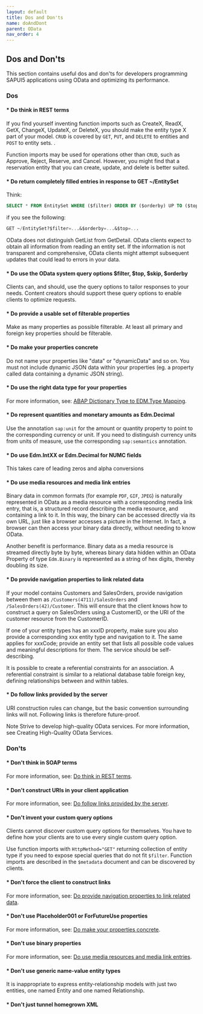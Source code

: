```yaml
---
layout: default
title: Dos and Don'ts
name: doAndDont
parent: OData
nav_order: 4
---
```


## Dos and Don'ts

This section contains useful dos and don'ts for developers programming SAPUI5 applications using OData and optimizing its performance.

### Dos

#### * Do think in REST terms

If you find yourself inventing function imports such as CreateX, ReadX, GetX, ChangeX, UpdateX, or DeleteX, you should make the entity type X part of your model.
`CRUD` is covered by `GET`, `PUT`, and `DELETE` to entities and `POST` to entity sets. .

Function imports may be used for operations other than `CRUD`, such as Approve, Reject, Reserve, and Cancel. However, you might find that a reservation entity that you can create, update, and delete is better suited.

#### * Do return completely filled entries in response to GET ~/EntitySet

Think:

```sql
SELECT * FROM EntitySet WHERE ($filter) ORDER BY ($orderby) UP TO ($top) ROWS
```

if you see the following:

```sql
GET ~/EntitySet?$filter=...&$orderby=...&$top=...
```

OData does not distinguish GetList from GetDetail. OData clients expect to obtain all information from reading an entity set. If the information is not transparent and comprehensive, OData clients might attempt subsequent updates that could lead to errors in your data.

#### * Do use the OData system query options $filter, $top, $skip, $orderby

Clients can, and should, use the query options to tailor responses to your needs. Content creators should support these query options to enable clients to optimize requests.

#### * Do provide a usable set of filterable properties

Make as many properties as possible filterable. At least all primary and foreign key properties should be filterable.

#### * Do make your properties concrete

Do not name your properties like "data" or "dynamicData" and so on. You must not include dynamic JSON data within your properties (eg. a property called data containing a dynamic JSON string).

#### * Do use the right data type for your properties

For more information, see: [ABAP Dictionary Type to EDM.Type Mapping](https://help.sap.com/viewer/68bf513362174d54b58cddec28794093/7.51.6/en-US/54a326519eff236ee10000000a445394.html).

#### * Do represent quantities and monetary amounts as Edm.Decimal

Use the annotation `sap:unit` for the amount or quantity property to point to the corresponding currency or unit. If you need to distinguish currency units from units of measure, use the corresponding `sap:semantics` annotation.

#### * Do use Edm.IntXX or Edm.Decimal for NUMC fields

This takes care of leading zeros and alpha conversions

#### * Do use media resources and media link entries

Binary data in common formats (for example `PDF`, `GIF`, `JPEG`) is naturally represented in OData as a media resource with a corresponding media link entry, that is, a structured record describing the media resource, and containing a link to it. In this way, the binary can be accessed directly via its own URL, just like a browser accesses a picture in the Internet. In fact, a browser can then access your binary data directly, without needing to know OData.

Another benefit is performance. Binary data as a media resource is streamed directly byte by byte, whereas binary data hidden within an OData Property of type `Edm.Binary` is represented as a string of hex digits, thereby doubling its size.

#### * Do provide navigation properties to link related data

If your model contains Customers and SalesOrders, provide navigation between them as `/Customers(4711)/SalesOrders` and `/SalesOrders(42)/Customer`. This will ensure that the client knows how to construct a query on SalesOrders using a CustomerID, or the URI of the customer resource from the CustomerID.

If one of your entity types has an xxxID property, make sure you also provide a corresponding xxx entity type and navigation to it. The same applies for xxxCode; provide an entity set that lists all possible code values and meaningful descriptions for them. The service should be self-describing.

It is possible to create a referential constraints for an association. A referential constraint is similar to a relational database table foreign key, defining relationships between and within tables.

#### * Do follow links provided by the server

URI construction rules can change, but the basic convention surrounding links will not. Following links is therefore future-proof.

Note
Strive to develop high-quality OData services. For more information, see Creating High-Quality OData Services.

### Don'ts

#### * Don't think in SOAP terms

For more information, see: [Do think in REST terms](#do-think-in-rest-terms).

#### * Don't construct URIs in your client application

For more information, see: [Do follow links provided by the server](#do-follow-links-provided-by-the-server).

#### * Don't invent your custom query options

Clients cannot discover custom query options for themselves. You have to define how your clients are to use every single custom query option.

Use function imports with `HttpMethod="GET"` returning collection of entity type if you need to expose special queries that do not fit `$filter`. Function imports are described in the `$metadata` document and can be discovered by clients.

#### * Don't force the client to construct links

For more information, see: [Do provide navigation properties to link related data](#do-provide-navigation-properties-to-link-related-data).

#### * Don't use Placeholder001 or ForFutureUse properties

For more information, see: [Do make your properties concrete](#do-make-your-properties-concrete).

#### * Don't use binary properties

For more information, see: [Do use media resources and media link entries](#do-make-your-properties-concrete).

#### * Don't use generic name-value entity types

It is inappropriate to express entity-relationship models with just two entities, one named Entity and one named Relationship.

#### * Don't just tunnel homegrown XML
